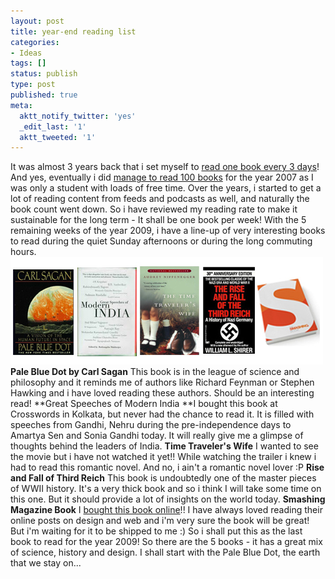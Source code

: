 ```yaml
---
layout: post
title: year-end reading list
categories:
- Ideas
tags: []
status: publish
type: post
published: true
meta:
  aktt_notify_twitter: 'yes'
  _edit_last: '1'
  aktt_tweeted: '1'
---
```

It was almost 3 years back that i set myself to [read one book every 3 days](http://sweska.net/2007/02/15/b-b/)! And yes, eventually i did [manage to read 100 books](http://share.sweska.net/category/book-reviews/) for the year 2007 as I was only a student with loads of free time. Over the years, i started to get a lot of reading content from feeds and podcasts as well, and naturally the book count went down. So i have reviewed my reading rate to make it sustainable for the long term - It shall be one book per week! With the 5 remaining weeks of the year 2009, i have a line-up of very interesting books to read during the quiet Sunday afternoons or during the long commuting hours. ![books-to-read](/img/books-to-read.jpg) **Pale Blue Dot by Carl Sagan** This book is in the league of science and philosophy and it reminds me of authors like Richard Feynman or Stephen Hawking and i have loved reading these authors. Should be an interesting read! **Great Speeches of Modern India **I bought this book at Crosswords in Kolkata, but never had the chance to read it. It is filled with speeches from Gandhi, Nehru during the pre-independence days to Amartya Sen and Sonia Gandhi today. It will really give me a glimpse of thoughts behind the leaders of India. **Time Traveler's Wife** I wanted to see the movie but i have not watched it yet!! While watching the trailer i knew i had to read this romantic novel. And no, i ain't a romantic novel lover :P **Rise and Fall of Third Reich** This book is undoubtedly one of the master pieces of WWII history. It's a very thick book and so i think I will take some time on this one. But it should provide a lot of insights on the world today. **Smashing Magazine Book** I [bought this book online](http://www.smashingmagazine.com/2009/08/05/the-smashing-book-pre-order-now-and-save-20/)!! I have always loved reading their online posts on design and web and i'm very sure the book will be great! But i'm waiting for it to be shipped to me :) So i shall put this as the last book to read for the year 2009! So there are the 5 books - it has a great mix of science, history and design. I shall start with the Pale Blue Dot, the earth that we stay on...
